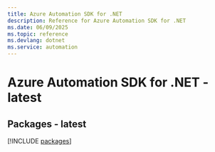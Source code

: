 ```yaml
---
title: Azure Automation SDK for .NET
description: Reference for Azure Automation SDK for .NET
ms.date: 06/09/2025
ms.topic: reference
ms.devlang: dotnet
ms.service: automation
---
```

# Azure Automation SDK for .NET - latest
## Packages - latest
[!INCLUDE [packages](automation-index.md)]